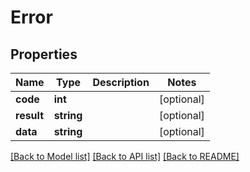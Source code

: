 # Error

## Properties
Name | Type | Description | Notes
------------ | ------------- | ------------- | -------------
**code** | **int** |  | [optional] 
**result** | **string** |  | [optional] 
**data** | **string** |  | [optional] 

[[Back to Model list]](../README.md#documentation-for-models) [[Back to API list]](../README.md#documentation-for-api-endpoints) [[Back to README]](../README.md)


